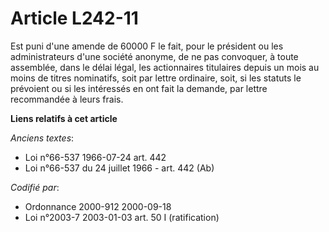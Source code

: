# Article L242-11

Est puni d'une amende de 60000 F le fait, pour le président ou les administrateurs d'une société anonyme, de ne pas
convoquer, à toute assemblée, dans le délai légal, les actionnaires titulaires depuis un mois au moins de titres nominatifs,
soit par lettre ordinaire, soit, si les statuts le prévoient ou si les intéressés en ont fait la demande, par lettre
recommandée à leurs frais.

**Liens relatifs à cet article**

_Anciens textes_:

  - Loi n°66-537 1966-07-24 art. 442
  - Loi n°66-537 du 24 juillet 1966 - art. 442 (Ab)

_Codifié par_:

  - Ordonnance 2000-912 2000-09-18
  - Loi n°2003-7 2003-01-03 art. 50 I (ratification)

